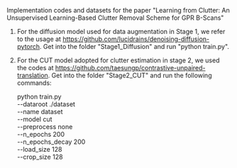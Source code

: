 Implementation codes and datasets for the paper "Learning from Clutter: An Unsupervised Learning-Based Clutter Removal Scheme for GPR B-Scans"

1. For the diffusion model used for data augmentation in Stage 1, we refer to the usage at https://github.com/lucidrains/denoising-diffusion-pytorch. Get into the folder "Stage1_Diffusion" and run "python train.py".

2. For the CUT model adopted for clutter estimation in stage 2, we used the codes at https://github.com/taesungp/contrastive-unpaired-translation. Get into the folder "Stage2_CUT" and run the following commands:

    python train.py \
    --dataroot ./dataset \
    --name dataset \
    --model cut \
    --preprocess none \
    --n_epochs 200 \
    --n_epochs_decay 200 \
    --load_size 128 \
    --crop_size 128
